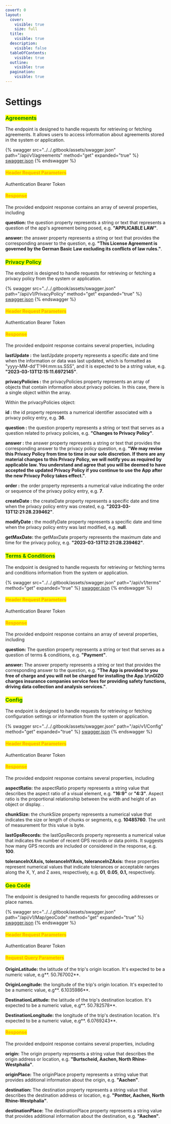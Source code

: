 ```yaml
---
coverY: 0
layout:
  cover:
    visible: true
    size: full
  title:
    visible: true
  description:
    visible: false
  tableOfContents:
    visible: true
  outline:
    visible: true
  pagination:
    visible: true
---
```


# Settings

### <mark style="color:green;">Agreements</mark>

The endpoint is designed to handle requests for retrieving or fetching agreements. It allows users to access information about agreements stored in the system or application.

{% swagger src="../../.gitbook/assets/swagger.json" path="/api/v1/agreements" method="get" expanded="true" %}
[swagger.json](../../.gitbook/assets/swagger.json)
{% endswagger %}

#### <mark style="color:orange;">Header Request Parameters</mark>

Authentication Bearer Token

#### <mark style="color:orange;">**Response**</mark>

The provided endpoint response contains an array of several properties, including&#x20;

**question:** the question property represents a string or text that represents a question of the app's agreement being posed, e.g. **"APPLICABLE LAW"**.

**answer:** the answer property represents a string or text that provides the corresponding answer to the question, e.g. **"This License Agreement is governed by the German Basic Law excluding its conflicts of law rules."**.



### <mark style="color:green;">**Privacy Policy**</mark>

The endpoint is designed to handle requests for retrieving or fetching a privacy policy from the system or application.

{% swagger src="../../.gitbook/assets/swagger.json" path="/api/v1/PrivacyPolicy" method="get" expanded="true" %}
[swagger.json](../../.gitbook/assets/swagger.json)
{% endswagger %}

#### <mark style="color:orange;">Header Request Parameters</mark>

Authentication Bearer Token

#### <mark style="color:orange;">**Response**</mark>

The provided endpoint response contains several properties, including&#x20;

**lastUpdate :** the lastUpdate property represents a specific date and time when the information or data was last updated, which is formatted as "yyyy-MM-dd'T'HH:mm:ss.SSS", and it is expected to be a string value, e.g. **"2023-03-13T12:15:11.6972145"**.

**privacyPolicies :** the privacyPolicies property represents an array of objects that contain information about privacy policies. In this case, there is a single object within the array.

Within the privacyPolicies object:

**id :** the id property represents a numerical identifier associated with a privacy policy entry, e.g. **36**.

**question :** the question property represents a string or text that serves as a question related to privacy policies, e.g. **"Changes to Privacy Policy"**.

**answer :** the answer property represents a string or text that provides the corresponding answer to the privacy policy question, e.g. **"We may revise this Privacy Policy from time to time in our sole discretion. If there are any material changes to this Privacy Policy, we will notify you as required by applicable law. You understand and agree that you will be deemed to have accepted the updated Privacy Policy if you continue to use the App after the new Privacy Policy takes effect."**.

**order :** the order property represents a numerical value indicating the order or sequence of the privacy policy entry, e.g. **7**.

**createDate :** the createDate property represents a specific date and time when the privacy policy entry was created, e.g. **"2023-03-13T12:21:28.239462"**.

**modifyDate :** the modifyDate property represents a specific date and time when the privacy policy entry was last modified, e.g. **null**.

**getMaxDate:** the getMaxDate property represents the maximum date and time for the privacy policy, e.g. **"2023-03-13T12:21:28.239462"**.



### <mark style="color:green;">Terms & Conditions</mark>

The endpoint is designed to handle requests for retrieving or fetching terms and conditions information from the system or application.

{% swagger src="../../.gitbook/assets/swagger.json" path="/api/v1/terms" method="get" expanded="true" %}
[swagger.json](../../.gitbook/assets/swagger.json)
{% endswagger %}

#### <mark style="color:orange;">Header Request Parameters</mark>

Authentication Bearer Token

#### <mark style="color:orange;">**Response**</mark>

The provided endpoint response contains an array of several properties, including&#x20;

**question:** The question property represents a string or text that serves as a question of terms & conditions, e.g. **"Payment"**.

**answer:** The answer property represents a string or text that provides the corresponding answer to the question, e.g. **"The App is provided to you free of charge and you will not be charged for installing the App.\r\nGIZO charges insurance companies service fees for providing safety functions, driving data collection and analysis services."**.



### <mark style="color:green;">Config</mark>

The endpoint is designed to handle requests for retrieving or fetching configuration settings or information from the system or application.

{% swagger src="../../.gitbook/assets/swagger.json" path="/api/v1/Config" method="get" expanded="true" %}
[swagger.json](../../.gitbook/assets/swagger.json)
{% endswagger %}

#### <mark style="color:orange;">Header Request Parameters</mark>

Authentication Bearer Token

#### <mark style="color:orange;">**Response**</mark>

The provided endpoint response contains several properties, including &#x20;

**aspectRatio:** the aspectRatio property represents a string value that describes the aspect ratio of a visual element, e.g. **"16:9"** or **"4:3"**. Aspect ratio is the proportional relationship between the width and height of an object or display.  .

**chunkSize:** the chunkSize property represents a numerical value that indicates the size or length of chunks or segments, e.g. **10485760**. The unit of measurement for this value is byte.

**lastGpsRecords:** the lastGpsRecords property represents a numerical value that indicates the number of recent GPS records or data points. It suggests how many GPS records are included or considered in the response, e.g. **100**.

**toleranceInXAxis, toleranceInYAxis, toleranceInZAxis:** these properties represent numerical values that indicate tolerances or acceptable ranges along the X, Y, and Z axes, respectively, e.g. **01**, **0.05**, **0.1,** respectively.&#x20;



### <mark style="color:green;">Geo Code</mark>

The endpoint is designed to handle requests for geocoding addresses or place names.

{% swagger src="../../.gitbook/assets/swagger.json" path="/api/v1/Map/geoCode" method="get" expanded="true" %}
[swagger.json](../../.gitbook/assets/swagger.json)
{% endswagger %}

#### <mark style="color:orange;">Header Request Parameters</mark>

Authentication Bearer Token

#### <mark style="color:orange;">Request Query Parameters</mark>

**OriginLatitude:** the latitude of the trip's origin location. It's expected to be a numeric value, e.g**. 50.767002**.

**OriginLongitude:** the longitude of the trip's origin location. It's expected to be a numeric value, e.g**. 6.1035986**.

**DestinationLatitude:** the latitude of the trip's destination location. It's expected to be a numeric value, e.g**. 50.782578**.

**DestinationLongitude:** the longitude of the trip's destination location. It's expected to be a numeric value, e.g**. 6.0769243**.

#### <mark style="color:orange;">**Response**</mark>

The provided endpoint response contains several properties, including

**origin:** The origin property represents a string value that describes the origin address or location, e.g. **"Burtscheid, Aachen, North Rhine-Westphalia"**.&#x20;

**originPlace:** The originPlace property represents a string value that provides additional information about the origin, e.g. **"Aachen"**.

**destination:** The destination property represents a string value that describes the destination address or location, e.g. **"Ponttor, Aachen, North Rhine-Westphalia"**. &#x20;

**destinationPlace:** The destinationPlace property represents a string value that provides additional information about the destination, e.g. **"Aachen"**.
